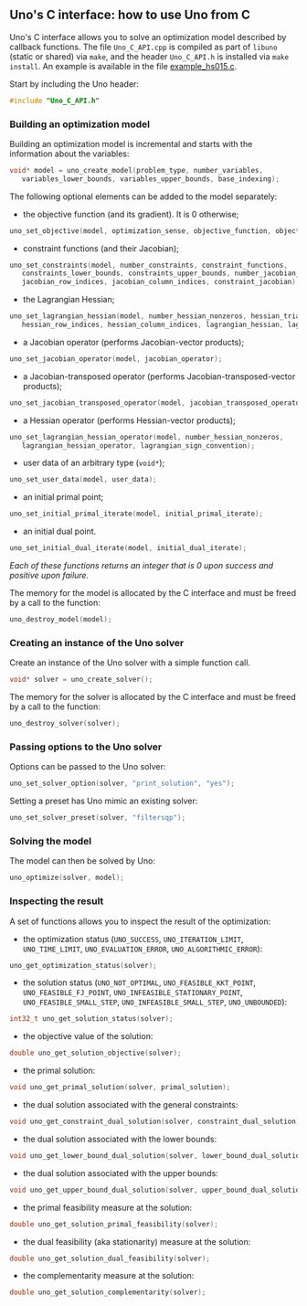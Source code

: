 ## Uno's C interface: how to use Uno from C

Uno's C interface allows you to solve an optimization model described by callback functions.
The file `Uno_C_API.cpp` is compiled as part of `libuno` (static or shared) via `make`, and the header `Uno_C_API.h` is installed via `make install`.
An example is available in the file [example_hs015.c](example/example_hs015.c).

Start by including the Uno header:

```c
#include "Uno_C_API.h"
```

### Building an optimization model

Building an optimization model is incremental and starts with the information about the variables:

```c
void* model = uno_create_model(problem_type, number_variables,
   variables_lower_bounds, variables_upper_bounds, base_indexing);
```

The following optional elements can be added to the model separately:
- the objective function (and its gradient). It is 0 otherwise;
```c
uno_set_objective(model, optimization_sense, objective_function, objective_gradient);
```
- constraint functions (and their Jacobian);
```c
uno_set_constraints(model, number_constraints, constraint_functions,
   constraints_lower_bounds, constraints_upper_bounds, number_jacobian_nonzeros,
   jacobian_row_indices, jacobian_column_indices, constraint_jacobian);
```
- the Lagrangian Hessian;
```c
uno_set_lagrangian_hessian(model, number_hessian_nonzeros, hessian_triangular_part, 
   hessian_row_indices, hessian_column_indices, lagrangian_hessian, lagrangian_sign_convention);
```
- a Jacobian operator (performs Jacobian-vector products);
```c
uno_set_jacobian_operator(model, jacobian_operator);
```
- a Jacobian-transposed operator (performs Jacobian-transposed-vector products);
```c
uno_set_jacobian_transposed_operator(model, jacobian_transposed_operator);
```
- a Hessian operator (performs Hessian-vector products);
```c
uno_set_lagrangian_hessian_operator(model, number_hessian_nonzeros,
   lagrangian_hessian_operator, lagrangian_sign_convention);
```
- user data of an arbitrary type (`void*`);
```c
uno_set_user_data(model, user_data);
```
- an initial primal point;
```c
uno_set_initial_primal_iterate(model, initial_primal_iterate);
```
- an initial dual point.
```c
uno_set_initial_dual_iterate(model, initial_dual_iterate);
```

*Each of these functions returns an integer that is 0 upon success and positive upon failure.*

The memory for the model is allocated by the C interface and must be freed by a call to the function:
```c
uno_destroy_model(model);
```

### Creating an instance of the Uno solver

Create an instance of the Uno solver with a simple function call.
```c
void* solver = uno_create_solver();
```

The memory for the solver is allocated by the C interface and must be freed by a call to the function:
```c
uno_destroy_solver(solver);
```

### Passing options to the Uno solver

Options can be passed to the Uno solver:
```c
uno_set_solver_option(solver, "print_solution", "yes");
```

Setting a preset has Uno mimic an existing solver:
```c
uno_set_solver_preset(solver, "filtersqp");
```

### Solving the model

The model can then be solved by Uno:
```c
uno_optimize(solver, model);
```

### Inspecting the result

A set of functions allows you to inspect the result of the optimization:
- the optimization status (`UNO_SUCCESS`, `UNO_ITERATION_LIMIT`, `UNO_TIME_LIMIT`, `UNO_EVALUATION_ERROR`, `UNO_ALGORITHMIC_ERROR`):
```c
uno_get_optimization_status(solver);
```
- the solution status (`UNO_NOT_OPTIMAL`, `UNO_FEASIBLE_KKT_POINT`, `UNO_FEASIBLE_FJ_POINT`, `UNO_INFEASIBLE_STATIONARY_POINT`, `UNO_FEASIBLE_SMALL_STEP`, `UNO_INFEASIBLE_SMALL_STEP`, `UNO_UNBOUNDED`):
```c
int32_t uno_get_solution_status(solver);
```
- the objective value of the solution:
```c
double uno_get_solution_objective(solver);
```
- the primal solution:
```c
void uno_get_primal_solution(solver, primal_solution);
```
- the dual solution associated with the general constraints:
```c
void uno_get_constraint_dual_solution(solver, constraint_dual_solution);
```
- the dual solution associated with the lower bounds:
```c
void uno_get_lower_bound_dual_solution(solver, lower_bound_dual_solution);
```
- the dual solution associated with the upper bounds:
```c
void uno_get_upper_bound_dual_solution(solver, upper_bound_dual_solution);
```
- the primal feasibility measure at the solution:
```c
double uno_get_solution_primal_feasibility(solver);
```
- the dual feasibility (aka stationarity) measure at the solution:
```c
double uno_get_solution_dual_feasibility(solver);
```
- the complementarity measure at the solution:
```c
double uno_get_solution_complementarity(solver);
```